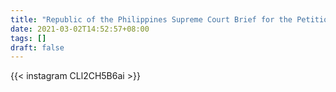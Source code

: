 ```yaml
---
title: "Republic of the Philippines Supreme Court Brief for the Petitioners"
date: 2021-03-02T14:52:57+08:00
tags: []
draft: false
---
```

{{< instagram CLl2CH5B6ai >}}

